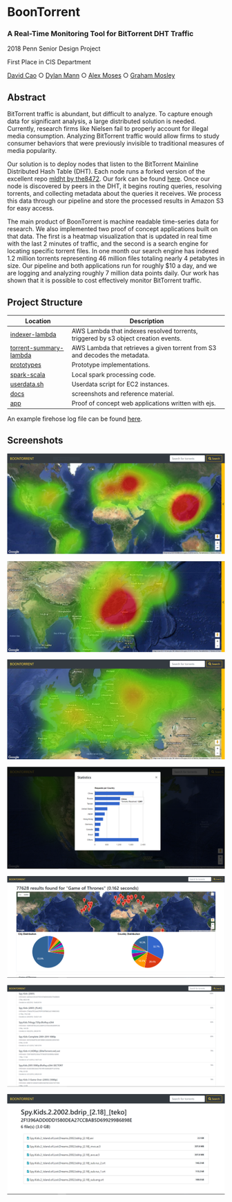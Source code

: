 # BoonTorrent
### A Real-Time Monitoring Tool for BitTorrent DHT Traffic

<p>
2018 Penn Senior Design Project

First Place in CIS Department

[David Cao](https://github.com/david-cao) &#9675; [Dylan Mann](https://github.com/dylanmann) &#9675; [Alex Moses](https://github.com/mosesap) &#9675; [Graham Mosley](https://github.com/gmosley)
</p>

## Abstract

BitTorrent traffic is abundant, but difficult to analyze. To capture enough data for significant analysis, a large distributed solution is needed. Currently, research firms like Nielsen fail to properly account for illegal media consumption. Analyzing BitTorrent traffic would allow firms to study consumer behaviors that were previously invisible to traditional measures of media popularity.

Our solution is to deploy nodes that listen to the BitTorrent Mainline Distributed Hash Table (DHT).  Each node runs a forked version of the excellent repo [mldht by the8472](https://github.com/the8472/mldht).  Our fork can be found [here](https://github.com/dylanmann/mldht).  Once our node is discovered by peers in the DHT, it begins routing queries, resolving torrents, and collecting metadata about the queries it receives. We process this data through our pipeline and store the processed results in Amazon S3 for easy access.

The main product of BoonTorrent is machine readable time-series data for research. We also implemented two proof of concept applications built on that data.  The first is a heatmap visualization that is updated in real time with the last 2 minutes of traffic, and the second is a search engine for locating specific torrent files. In one month our search engine has indexed 1.2 million torrents representing 46 million files totaling nearly 4 petabytes in size.  Our pipeline and both applications run for roughly $10 a day, and we are logging and analyzing roughly 7 million data points daily.  Our work has shown that it is possible to cost effectively monitor BitTorrent traffic.

## Project Structure

| Location | Description |
|----------|-------------|
| [indexer-lambda](/indexer-lambda) | AWS Lambda that indexes resolved torrents, triggered by s3 object creation events. |
| [torrent-summary-lambda](/torrent-summary-lambda) | AWS Lambda that retrieves a given torrent from S3 and decodes the metadata. |
| [prototypes](/prototypes) | Prototype implementations. |
| [spark-scala](/spark-scala) | Local spark processing code. |
| [userdata.sh](/userdata.sh) | Userdata script for EC2 instances. |
| [docs](/docs) | screenshots and reference material. |
| [app](/app) | Proof of concept web applications written with ejs. |

An example firehose log file can be found [here](docs/boonlog-firehose-1-2018-04-30-17-59-50-13ee9501-0921-45ef-a0af-23e9cc13f023).

## Screenshots

![World Map][map1]

![Asia Map][map2]

![Europe Map][map3]

![Statistics][stats]

![Search][search1]

![Search Results][search2]

![Individual Search Result][search3]

[map1]: /docs/map.PNG "World Map"
[map2]: /docs/map2.PNG "Asia Map"
[map3]: /docs/map3.PNG "Europe Map"
[stats]: /docs/stats.PNG "Country Statistics"
[search1]: /docs/search1.PNG "Search Page"
[search2]: /docs/search2.PNG "Search Results"
[search3]: /docs/search3.PNG "Individual Search Result"
